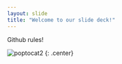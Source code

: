 ```yaml
---
layout: slide
title: "Welcome to our slide deck!"
---
```


Github rules!

![poptocat2](https://octodex.github.com/images/poptocat_v2.png)
{: .center}
